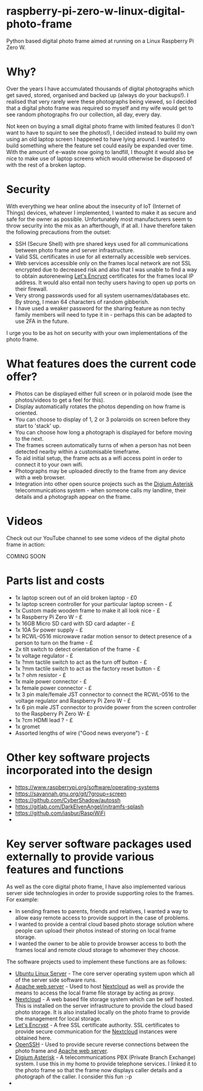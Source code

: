 # raspberry-pi-zero-w-linux-digital-photo-frame

Python based digital photo frame aimed at running on a Linux Raspberry Pi Zero W.

<h1>Why?</h1>

Over the years I have accumulated thousands of digital photographs which get saved, stored, organised and backed up (always do your backups!).  I realised that very rarely were these photographs being viewed, so I decided that a digital photo frame was required so myself and my wife would get to see random photographs fro our collection, all day, every day.

Not keen on buying a small digital photo frame with limited features (I don't want to have to squint to see the photos!), I decided instead to build my own using an old laptop screen I happened to have lying around.  I wanted to build something where the feature set could easily be expanded over time. With the amount of e-waste now going to landfill, I thought it would also be nice to make use of laptop screens which would otherwise be disposed of with the rest of a broken laptop.

<h1>Security</h1>

With everything we hear online about the insecurity of IoT (Internet of Things) devices, whatever I implemented, I wanted to make it as secure and safe for the owner as possible.  Unfortunately most manufacturers seem to throw security into the mix as an afterthough, if at all.  I have therefore taken the following precautions from the outset:

<ul>
<li>SSH (Secure Shell) with pre shared keys used for all communications between photo frame and server infrastructure.</li>
<li>Valid SSL certificates in use for all externally accessible web services.</li>
<li>Web services accessible only on the frames local network are not SSL encrypted due to decreased risk and also that I was unable to find a way to obtain autorenewing <a href="https://www.letsencrypt.org" target="_blank">Let's Encrypt</a> certificates for the frames local IP address.  It would also entail non techy users having to open up ports on their firewall.</li>
<li>Very strong passwords used for all system usernames/databases etc.  By strong, I mean 64 characters of random gibberish.</li>
<li>I have used a weaker password for the sharing feature as non techy family members will need to type it in - perhaps this can be adapted to use 2FA in the future.</li>
</ul>

I urge you to be as hot on security with your own implementations of the photo frame.

<h1>What features does the current code offer?</h1>

<ul>
<li>Photos can be displayed either full screen or in polaroid mode (see the photos/videos to get a feel for this).</li>
<li>Display automatically rotates the photos depending on how frame is oriented.</li>
<li>You can choose to display of 1, 2 or 3 polaroids on screen before they start to 'stack' up.</li>
<li>You can choose how long a photograph is displayed for before moving to the next.</li>
<li>The frames screen automatically turns of when a person has not been detected nearby within a customisable timeframe.</li>
<li>To aid initial setup, the frame acts as a wifi access point in order to connect it to your own wifi.</li>
<li>Photographs may be uploaded directly to the frame from any device with a web browser.</li>
<li>Integration into other open source projects such as the <a href="https://www.asterisk.org" target="_blank">Digium Asterisk<a> telecommunications system - when someone calls my landline, their details and a photograph appear on the frame.</li>
</ul>

<h1>Videos</h1>

Check out our YouTube channel to see some videos of the digital photo frame in action:

COMING SOON

<h1>Parts list and costs</h1>

<ul>
<li>1x laptop screen out of an old broken laptop  - £0</li>
<li>1x laptop screen controller for your particular laptop screen - £</li>
<li>1x Custom made wooden frame to make it all look nice - £</li>
<li>1x Raspberry Pi Zero W - £</li>
<li>1x 16GB Micro SD card with SD card adapter - £</li>
<li>1x 10A 5v power supply - £</li>
<li>1x RCWL-0516 microwave radar motion sensor to detect presence of a person to turn on the frame - £</li>
<li>2x tilt switch to detect orientation of the frame - £</li>
<li>1x voltage regulator - £</li>
<li>1x ?mm tactile switch to act as the turn off button - £</li>
<li>1x ?mm tactile switch to act as the factory reset button - £</li>
<li>1x ? ohm resistor - £</li>
<li>1x male power connector - £</li>
<li>1x female power connector - £</li>
<li>1x 3 pin male/female JST connector to connect the RCWL-0516 to the voltage regulator and Raspberry Pi Zero W - £</li>
<li>1x 6 pin male JST connector to provide power from the screen controller to the Raspberry Pi Zero W- £</li>
<li>1x ?cm HDMI lead ? - £</li>
<li>1x gromet</li>
<li>Assorted lengths of wire ("Good news everyone") - £</li>
</ul>

<h1>Other key software projects incorporated into the design</h1>

<ul>
<li><a href="https://www.raspberrypi.org/software/operating-systems" target="_blank">https://www.raspberrypi.org/software/operating-systems</a></li>
<li><a href="https://savannah.gnu.org/git/?group=screen" target="_blank">https://savannah.gnu.org/git/?group=screen</a></li>
<li><a href="https://www.github.com/CyberShadow/autossh" target="_blank">https://github.com/CyberShadow/autossh</a></li>
<li><a href="https://www.gitlab.com/DarkElvenAngel/initramfs-splash" target="_blank">https://gitlab.com/DarkElvenAngel/initramfs-splash</a></li>
<li><a href="https://www.github.com/jasbur/RaspiWiFi" target="_blank">https://github.com/jasbur/RaspiWiFi</a></li>
<li><a href="" target="_blank"></a></li>
</ul>

<h1>Key server software packages used externally to provide various features and functions</h1>

As well as the core digital photo frame, I have also implemented various server side technologies in order to provide supporting roles to the frames.  For example:

<ul>
<li>In sending frames to parents, friends and relatives, I wanted a way to allow easy remote access to provide support in the case of problems.</li>
<li>I wanted to provide a central cloud based photo storage solution where people can upload their photos instead of storing on local frame storage.</li>
<li>I wanted the owner to be able to provide browser access to both the frames local and remote cloud storage to whomever they choose.</li>
</ul> 

The software projects used to implement these functions are as follows:

<ul>
<li><a href="https://www.ubuntu.com/server" target="_blank">Ubuntu Linux Server</a> - The core server operating system upon which all of the server side software runs.</li>
<li><a href="https://httpd.apache.org" target="_blank">Apache web server</a> - Used to host <a href="https://www.nextcloud.com" target="_blank">Nextcloud</a> as well as provide the means to access the local frame file storage by acting as proxy.</li>
<li><a href="https://www.nextcloud.com" target="_blank">Nextcloud</a> - A web based file storage system which can be self hosted.  This is installed on the server infrastructure to provide the cloud based photo storage.  It is also installed locally on the photo frame to provide the management for local storage.</li>
<li><a href="https://www.letsencrypt.org" target="_blank">Let's Encrypt</a> - A free SSL certificate authority.  SSL certificates to provide secure communication for the <a href="https://www.nextcloud.com" target="_blank">Nextcloud</a> instances were obtained here.</li>
<li><a href="https://www.openssh.com" target="_blank">OpenSSH</a> - Used to provide secure reverse connections between the photo frame and <a href="https://httpd.apache.org" target="_blank">Apache web server</a>.</li>
<li><a href="https://www.asterisk.org" target="_blank">Digium Asterisk</a> - A telecommunications PBX (Private Branch Exchange) system.  I use this in my home to provide telephone services.  I linked it to the photo frame so that the frame now displays caller details and a photograph of the caller. I consider this fun :-p</li>
<li><a href="" target="_blank"></a></li>
</ul>
